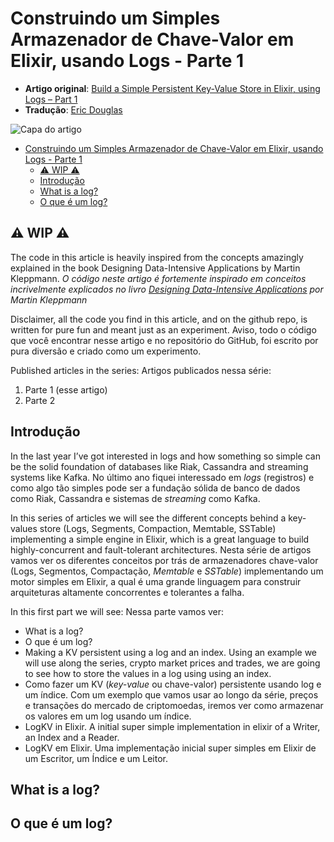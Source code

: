 # Construindo um Simples Armazenador de Chave-Valor em Elixir, usando Logs - Parte 1

-   **Artigo original**: [Build a Simple Persistent Key-Value Store in Elixir, using Logs – Part 1](https://www.poeticoding.com/build-a-simple-persistent-key-value-store-in-elixir-using-logs-part-1/)
-   **Tradução**: [Eric Douglas](https://github.com/ericdouglas)

![Capa do artigo](https://i.imgur.com/fxj86xv.png)

- [Construindo um Simples Armazenador de Chave-Valor em Elixir, usando Logs - Parte 1](#construindo-um-simples-armazenador-de-chave-valor-em-elixir-usando-logs---parte-1)
	- [⚠ WIP ⚠](#%e2%9a%a0-wip-%e2%9a%a0)
	- [Introdução](#introdu%c3%a7%c3%a3o)
	- [What is a log?](#what-is-a-log)
	- [O que é um log?](#o-que-%c3%a9-um-log)

## ⚠ WIP ⚠

The code in this article is heavily inspired from the concepts amazingly explained in the book Designing Data-Intensive Applications by Martin Kleppmann.
_O código neste artigo é fortemente inspirado em conceitos incrivelmente explicados no livro [Designing Data-Intensive Applications](https://dataintensive.net/) por Martin Kleppmann_

Disclaimer, all the code you find in this article, and on the github repo, is written for pure fun and meant just as an experiment.
Aviso, todo o código que você encontrar nesse artigo e no repositório do GitHub, foi escrito por pura diversão e criado como um experimento.

Published articles in the series:
Artigos publicados nessa série:

1. Parte 1 (esse artigo)
1. Parte 2

## Introdução

In the last year I’ve got interested in logs and how something so simple can be the solid foundation of databases like Riak, Cassandra and streaming systems like Kafka.
No último ano fiquei interessado em _logs_ (registros) e como algo tão simples pode ser a fundação sólida de banco de dados como Riak, Cassandra e sistemas de _streaming_ como Kafka.

In this series of articles we will see the different concepts behind a key-values store (Logs, Segments, Compaction, Memtable, SSTable) implementing a simple engine in Elixir, which is a great language to build highly-concurrent and fault-tolerant architectures.
Nesta série de artigos vamos ver os diferentes conceitos por trás de armazenadores chave-valor (Logs, Segmentos, Compactação, _Memtable_ e _SSTable_) implementando um motor simples em Elixir, a qual é uma grande linguagem para construir arquiteturas altamente concorrentes e tolerantes a falha.

In this first part we will see:
Nessa parte vamos ver:

-   What is a log?
-   O que é um log?
-   Making a KV persistent using a log and an index. Using an example we will use along the series, crypto market prices and trades, we are going to see how to store the values in a log using using an index.
-   Como fazer um KV (_key-value_ ou chave-valor) persistente usando log e um índice. Com um exemplo que vamos usar ao longo da série, preços e transações do mercado de criptomoedas, iremos ver como armazenar os valores em um log usando um índice.
-   LogKV in Elixir. A initial super simple implementation in elixir of a Writer, an Index and a Reader.
-   LogKV em Elixir. Uma implementação inicial super simples em Elixir de um Escritor, um Índice e um Leitor.

## What is a log?

## O que é um log?
